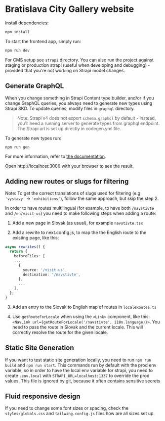 # Bratislava City Gallery website

Install dependencies:

```bash
npm install
```

To start the frontend app, simply run:

```bash
npm run dev
```

For CMS setup see `strapi` directory. You can also run the project against staging or production strapi (useful when developing and debugging) - provided that you're not working on Strapi model changes.

## Generate GraphQL

When you change something in Strapi Content type builder, and/or if you change GraphQL queries, you always need to generate new types using Strapi SKD. To update queries, modify files in `graphql` directory.

> Note: Strapi v4 does not export `schema.graphql` by default - instead, you'll need a running server to generate types from graphql endpoint. The Strapi url is set up directly in codegen.yml file.

To generate new types run:

```
npm run gen
```

For more information, refer to [the documentation](/docs/libs/Strapi-SDK.md).

Open http://localhost:3000 with your browser to see the result.

## Adding new routes or slugs for filtering

Note: To get the correct translations of slugs used for filtering (e.g `'vystavy'` -> `'exhibitions'`), follow the same approach, but skip the step 2.

In order to have routes multilingual (for example, to have both `/navstivte` and `/en/visit-us`) you need to make following steps when adding a route:

1. Add a new page in Slovak (as usual), for example `navstivte.tsx`

2. Add a rewrite to next.config.js, to map the the English route to the existing page, like this:

```ts
async rewrites() {
  return {
    beforeFiles: [
    ...
      {
        source: '/visit-us',
        destination: '/navstivte',
      },
      ...
    ],
  };
}
```

3. Add an entry to the Slovak to English map of routes in `localeRoutes.ts`

4. Use `getRouteForLocale` when using the `<Link>` component, like this: `<NavLink url={getRouteForLocale('/navstivte', i18n.language)}>`. You need to pass the route in Slovak and the current locale. This will correctly resolve the route for the given locale.

## Static Site Generation

If you want to test static site generation locally, you need to run `npm run build` and `npm run start`. This commands run by default with the prod env variable, so in order to have the local env variable for strapi, you need to create `.env.local` with `STRAPI_URL=localhost:1337` to override the prod values. This file is ignored by git, because it often contains sensitive secrets

## Fluid responsive design

If you need to change some font sizes or spacing, check the `styles/globals.css` and `tailwing.config.js` files how are all sizes set up.
